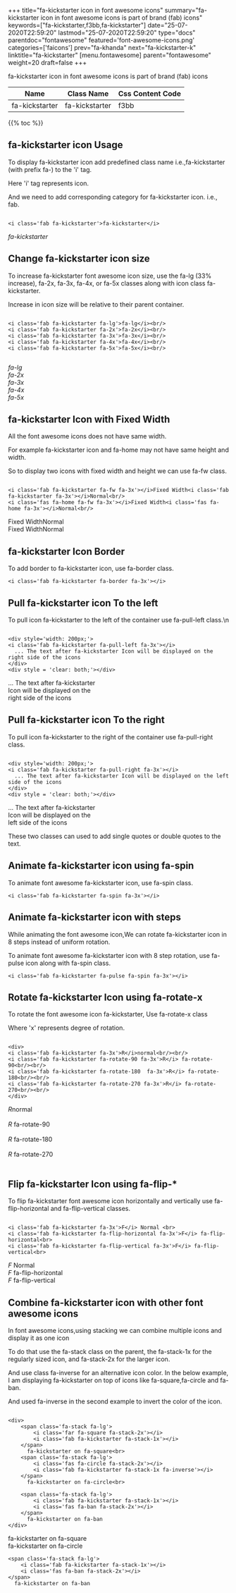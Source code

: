 +++
title="fa-kickstarter icon in font awesome icons"
summary="fa-kickstarter icon in font awesome icons is part of brand (fab) icons"
keywords=["fa-kickstarter,f3bb,fa-kickstarter"]
date="25-07-2020T22:59:20"
lastmod="25-07-2020T22:59:20"
type="docs"
parentdoc="fontawesome"
featured='font-awesome-icons.png'
categories=['faicons']
prev="fa-khanda"
next="fa-kickstarter-k"
linktitle="fa-kickstarter"
[menu.fontawesome]
parent="fontawesome"
weight=20
draft=false
+++


fa-kickstarter icon in font awesome icons is part of brand (fab) icons

<div class='table-responsive'><table class='table'><thead><tr><th>Name</th><th>Class Name</th><th>Css Content Code</th></tr></thead><tbody><tr><td>fa-kickstarter</td><td>fa-kickstarter</td><td>f3bb</td></tr></tbody></table></div>


{{% toc %}}


## fa-kickstarter icon Usage

To display fa-kickstarter icon add predefined class name i.e.,fa-kickstarter (with prefix fa-) to the 'i' tag.

Here 'i' tag represents icon.

And we need to add corresponding category for fa-kickstarter icon. i.e., fab.


```

<i class='fab fa-kickstarter'>fa-kickstarter</i>
```

<i class='fab fa-kickstarter'>fa-kickstarter</i>




## Change fa-kickstarter icon size
To increase fa-kickstarter font awesome icon size, use the fa-lg (33% increase), fa-2x, fa-3x, fa-4x, or fa-5x classes along with icon class fa-kickstarter.

Increase in icon size will be relative to their parent container. 

```

<i class='fab fa-kickstarter fa-lg'>fa-lg</i><br/>
<i class='fab fa-kickstarter fa-2x'>fa-2x</i><br/>
<i class='fab fa-kickstarter fa-3x'>fa-3x</i><br/>
<i class='fab fa-kickstarter fa-4x'>fa-4x</i><br/>
<i class='fab fa-kickstarter fa-5x'>fa-5x</i><br/>
            
```

<i class='fab fa-kickstarter fa-lg'>fa-lg</i><br/>
<i class='fab fa-kickstarter fa-2x'>fa-2x</i><br/>
<i class='fab fa-kickstarter fa-3x'>fa-3x</i><br/>
<i class='fab fa-kickstarter fa-4x'>fa-4x</i><br/>
<i class='fab fa-kickstarter fa-5x'>fa-5x</i><br/>
            



## fa-kickstarter Icon with Fixed Width 

All the font awesome icons does not have same width.

For example fa-kickstarter icon and fa-home may not have same height and width.

So to display two icons with fixed width and height we can use fa-fw class.


```

<i class='fab fa-kickstarter fa-fw fa-3x'></i>Fixed Width<i class='fab fa-kickstarter fa-3x'></i>Normal<br/>
<i class='fas fa-home fa-fw fa-3x'></i>Fixed Width<i class='fas fa-home fa-3x'></i>Normal<br/>
```

<i class='fab fa-kickstarter fa-fw fa-3x'></i>Fixed Width<i class='fab fa-kickstarter fa-3x'></i>Normal<br/>
<i class='fas fa-home fa-fw fa-3x'></i>Fixed Width<i class='fas fa-home fa-3x'></i>Normal<br/>



## fa-kickstarter Icon Border 

To add border to fa-kickstarter icon, use fa-border class.


```
<i class='fab fa-kickstarter fa-border fa-3x'></i>

```
<i class='fab fa-kickstarter fa-border fa-3x'></i>





## Pull fa-kickstarter icon To the left

To pull icon fa-kickstarter to the left of the container use fa-pull-left class.\n

```

<div style='width: 200px;'>
<i class='fab fa-kickstarter fa-pull-left fa-3x'></i>
  ... The text after fa-kickstarter Icon will be displayed on the right side of the icons
</div>
<div style = 'clear: both;'></div>
```

<div style='width: 200px;'>
<i class='fab fa-kickstarter fa-pull-left fa-3x'></i>
  ... The text after fa-kickstarter Icon will be displayed on the right side of the icons
</div>
<div style = 'clear: both;'></div>




## Pull fa-kickstarter icon To the right
To pull icon fa-kickstarter to the right of the container use fa-pull-right class.

```

<div style='width: 200px;'>
<i class='fab fa-kickstarter fa-pull-right fa-3x'></i>
  ... The text after fa-kickstarter Icon will be displayed on the left side of the icons
</div>
<div style = 'clear: both;'></div>
```

<div style='width: 200px;'>
<i class='fab fa-kickstarter fa-pull-right fa-3x'></i>
  ... The text after fa-kickstarter Icon will be displayed on the left side of the icons
</div>
<div style = 'clear: both;'></div>

These two classes can used to add single quotes or double quotes to the text.


## Animate fa-kickstarter icon using fa-spin
To animate font awesome fa-kickstarter icon, use fa-spin class.

```
<i class='fab fa-kickstarter fa-spin fa-3x'></i>
```
<i class='fab fa-kickstarter fa-spin fa-3x'></i>




## Animate fa-kickstarter icon with steps
While animating the font awesome icon,We can rotate fa-kickstarter icon in 8 steps instead of uniform rotation.

To animate font awesome fa-kickstarter icon with 8 step rotation, use fa-pulse icon along with fa-spin class.


```
<i class='fab fa-kickstarter fa-pulse fa-spin fa-3x'></i>

```
<i class='fab fa-kickstarter fa-pulse fa-spin fa-3x'></i>





## Rotate fa-kickstarter Icon using fa-rotate-x
To rotate the font awesome icon fa-kickstarter, Use fa-rotate-x class

Where 'x' represents degree of rotation.


```

<div>
<i class='fab fa-kickstarter fa-3x'>R</i>normal<br/><br/>
<i class='fab fa-kickstarter fa-rotate-90 fa-3x'>R</i> fa-rotate-90<br/><br/> 
<i class='fab fa-kickstarter fa-rotate-180  fa-3x'>R</i> fa-rotate-180<br/><br/> 
<i class='fab fa-kickstarter fa-rotate-270 fa-3x'>R</i> fa-rotate-270<br/><br/>
</div>
```

<div>
<i class='fab fa-kickstarter fa-3x'>R</i>normal<br/><br/>
<i class='fab fa-kickstarter fa-rotate-90 fa-3x'>R</i> fa-rotate-90<br/><br/> 
<i class='fab fa-kickstarter fa-rotate-180  fa-3x'>R</i> fa-rotate-180<br/><br/> 
<i class='fab fa-kickstarter fa-rotate-270 fa-3x'>R</i> fa-rotate-270<br/><br/>
</div>




## Flip fa-kickstarter Icon using fa-flip-*
To flip fa-kickstarter font awesome icon horizontally and vertically use fa-flip-horizontal and fa-flip-vertical classes. 

```

<i class='fab fa-kickstarter fa-3x'>F</i> Normal <br>
<i class='fab fa-kickstarter fa-flip-horizontal fa-3x'>F</i> fa-flip-horizontal<br>
<i class='fab fa-kickstarter fa-flip-vertical fa-3x'>F</i> fa-flip-vertical<br>
```

<i class='fab fa-kickstarter fa-3x'>F</i> Normal <br>
<i class='fab fa-kickstarter fa-flip-horizontal fa-3x'>F</i> fa-flip-horizontal<br>
<i class='fab fa-kickstarter fa-flip-vertical fa-3x'>F</i> fa-flip-vertical<br>




## Combine fa-kickstarter icon with other font awesome icons
In font awesome icons,using stacking we can combine multiple icons and display it as one icon 

To do that use the fa-stack class on the parent, the fa-stack-1x for the regularly sized icon, and fa-stack-2x for the larger icon.

And use class fa-inverse for an alternative icon color. 
In the below example, I am displaying fa-kickstarter on top of icons like fa-square,fa-circle and fa-ban.

And used fa-inverse in the second example to invert the color of the icon.

```

<div>
    <span class='fa-stack fa-lg'>
        <i class='far fa-square fa-stack-2x'></i>
        <i class='fab fa-kickstarter fa-stack-1x'></i>
    </span>
      fa-kickstarter on fa-square<br>
    <span class='fa-stack fa-lg'>
        <i class='fas fa-circle fa-stack-2x'></i>
        <i class='fab fa-kickstarter fa-stack-1x fa-inverse'></i>
    </span>
      fa-kickstarter on fa-circle<br>

    <span class='fa-stack fa-lg'>
        <i class='fab fa-kickstarter fa-stack-1x'></i>
        <i class='fas fa-ban fa-stack-2x'></i>
    </span>
      fa-kickstarter on fa-ban
</div>
```

<div>
    <span class='fa-stack fa-lg'>
        <i class='far fa-square fa-stack-2x'></i>
        <i class='fab fa-kickstarter fa-stack-1x'></i>
    </span>
      fa-kickstarter on fa-square<br>
    <span class='fa-stack fa-lg'>
        <i class='fas fa-circle fa-stack-2x'></i>
        <i class='fab fa-kickstarter fa-stack-1x fa-inverse'></i>
    </span>
      fa-kickstarter on fa-circle<br>

    <span class='fa-stack fa-lg'>
        <i class='fab fa-kickstarter fa-stack-1x'></i>
        <i class='fas fa-ban fa-stack-2x'></i>
    </span>
      fa-kickstarter on fa-ban
</div>






